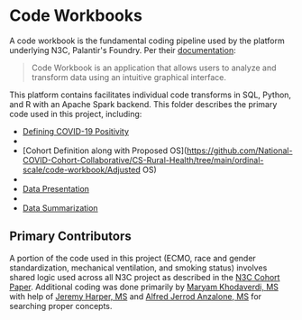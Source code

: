 # Code Workbooks
A code workbook is the fundamental coding pipeline used by the platform underlying N3C, Palantir's Foundry. Per their [documentation](https://unite.nih.gov/workspace/documentation/product/code-workbook/overview):

>Code Workbook is an application that allows users to analyze and transform data using an intuitive graphical interface.

This platform contains facilitates individual code transforms in SQL, Python, and R with an Apache Spark backend. This folder describes the primary code used in this project, including: 

 - [Defining COVID-19 Positivity](https://github.com/National-COVID-Cohort-Collaborative/CS-Rural-Health/tree/main/rural-mortality-and-hospitalization/code-workbook/Get-COVID-Positive-Patients)
 - 
 - [Cohort Definition along with Proposed OS](https://github.com/National-COVID-Cohort-Collaborative/CS-Rural-Health/tree/main/ordinal-scale/code-workbook/Adjusted OS)
 - 
 - [Data Presentation](https://github.com/National-COVID-Cohort-Collaborative/CS-Rural-Health/tree/main/ordinal-scale/code-workbook/Transitional_Probabilities)
 - 
 - [Data Summarization](https://github.com/National-COVID-Cohort-Collaborative/CS-Rural-Health/tree/main/ordinal-scale/code-workbook/Summary_Tables)

## Primary Contributors
A portion of the code used in this project (ECMO, race and gender standardization, mechanical ventilation, and smoking status) involves shared logic used across all N3C project as described in the [N3C Cohort Paper](https://www.medrxiv.org/content/10.1101/2021.01.12.21249511v3.full-text). Additional coding was done primarily by 
[Maryam Khodaverdi, MS](https://directory.hsc.wvu.edu/Profile/61365) with help of [Jeremy Harper, MS](https://owlhealthworks.com/) and [Alfred Jerrod Anzalone, MS](https://www.unmc.edu/bmi/current-students/student-bios/anzalone-jerrod-bio.html) for searching proper concepts.
